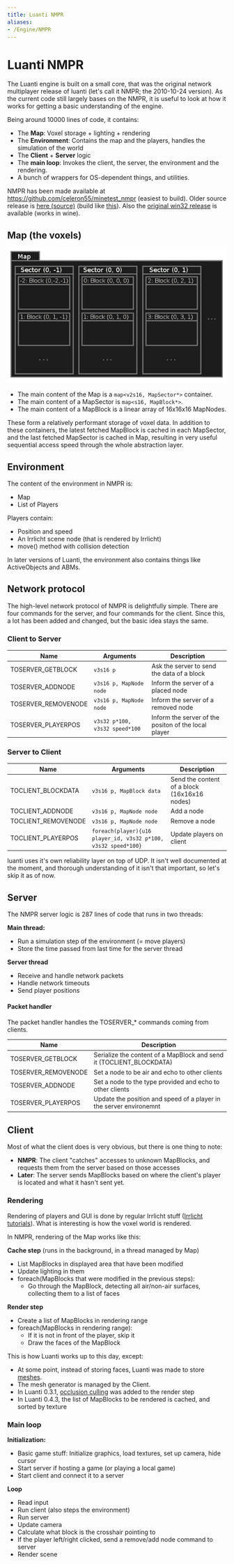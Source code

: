 ```yaml
---
title: Luanti NMPR
aliases:
- /Engine/NMPR
---
```


# Luanti NMPR
The Luanti engine is built on a small core, that was the original network multiplayer release of luanti (let's call it NMPR; the 2010-10-24 version). As the current code still largely bases on the NMPR, it is useful to look at how it works for getting a basic understanding of the engine.

Being around 10000 lines of code, it contains:

- The **Map**: Voxel storage + lighting + rendering
- The **Environment**: Contains the map and the players, handles the simulation of the world
- The **Client** + **Server** logic
- The **main loop**: Invokes the client, the server, the environment and the rendering.
- A bunch of wrappers for OS-dependent things, and utilities.

NMPR has been made available at [<https://github.com/celeron55/minetest_nmpr>](https://github.com/celeron55/minetest_nmpr) (easiest to build). Older source release is [here (source)](http://c55.me/random/2013-01/minetest_10-10-24_16-33-41_wonderful.tar.gz) (build like [this](http://gist.github.com/4578183)). Also the [original win32 release](http://c55.me/random/2010-10/old/minetest-c55-win32-101024164856.zip) is available (works in wine).

## Map (the voxels)
![Luanti Voxel Storage](/images/minetest_voxel_storage.webp)

- The main content of the Map is a `map<v2s16, MapSector*>` container.
- The main content of a MapSector is `map<s16, MapBlock*>`.
- The main content of a MapBlock is a linear array of 16x16x16 MapNodes.

These form a relatively performant storage of voxel data. In addition to these containers, the latest fetched MapBlock is cached in each MapSector, and the last fetched MapSector is cached in Map, resulting in very useful sequential access speed through the whole abstraction layer.

## Environment
The content of the environment in NMPR is:

- Map
- List of Players

Players contain:
- Position and speed
- An Irrlicht scene node (that is rendered by Irrlicht)
- move() method with collision detection

In later versions of Luanti, the environment also contains things like ActiveObjects and ABMs.

## Network protocol
The high-level network protocol of NMPR is delightfully simple. There are four commands for the server, and four commands for the client. Since this, a lot has been added and changed, but the basic idea stays the same.

### Client to Server

| Name                | Arguments                      | Description                                          |
| ------------------- | ------------------------------ | ---------------------------------------------------- |
| TOSERVER_GETBLOCK   | `v3s16 p`                      | Ask the server to send the data of a block           |
| TOSERVER_ADDNODE    | `v3s16 p, MapNode node`        | Inform the server of a placed node                   |
| TOSERVER_REMOVENODE | `v3s16 p, MapNode node`        | Inform the server of a removed node                  |
| TOSERVER_PLAYERPOS  | `v3s32 p*100, v3s32 speed*100` | Inform the server of the positon of the local player |

### Server to Client

| Name                | Arguments                                                      | Description                                  |
| ------------------- | -------------------------------------------------------------- | -------------------------------------------- |
| TOCLIENT_BLOCKDATA  | `v3s16 p, MapBlock data`                                       | Send the content of a block (16x16x16 nodes) |
| TOCLIENT_ADDNODE    | `v3s16 p, MapNode node`                                        | Add a node                                   |
| TOCLIENT_REMOVENODE | `v3s16 p, MapNode node`                                        | Remove a node                                |
| TOCLIENT_PLAYERPOS  | `foreach(player){u16 player_id, v3s32 p*100, v3s32 speed*100}` | Update players on client                     |

luanti uses it's own reliability layer on top of UDP. It isn't well documented at the moment, and thorough understanding of it isn't that important, so let's skip it as of now.

## Server
The NMPR server logic is 287 lines of code that runs in two threads:

**Main thread:**
- Run a simulation step of the environment (= move players)
- Store the time passed from last time for the server thread

**Server thread**
- Receive and handle network packets
- Handle network timeouts
- Send player positions

#### Packet handler
The packet handler handles the TOSERVER\_\* commands coming from clients.

| Name                | Description                                                          |
| ------------------- | -------------------------------------------------------------------- |
| TOSERVER_GETBLOCK   | Serialize the content of a MapBlock and send it (TOCLIENT_BLOCKDATA) |
| TOSERVER_REMOVENODE | Set a node to be air and echo to other clients                       |
| TOSERVER_ADDNODE    | Set a node to the type provided and echo to other clients            |
| TOSERVER_PLAYERPOS  | Update the position and speed of a player in the server environemnt  |

## Client
Most of what the client does is very obvious, but there is one thing to note:

* **NMPR**: The client "catches" accesses to unknown MapBlocks, and requests them from the server based on those accesses
* **Later**: The server sends MapBlocks based on where the client's player is located and what it hasn't sent yet.

### Rendering
Rendering of players and GUI is done by regular Irrlicht stuff ([Irrlicht tutorials](http://irrlicht.sourceforge.net/tutorials/)). What is interesting is how the voxel world is rendered.

In NMPR, rendering of the Map works like this:

**Cache step** (runs in the background, in a thread managed by Map)
- List MapBlocks in displayed area that have been modified
- Update lighting in them
- foreach(MapBlocks that were modified in the previous steps):
  - Go through the MapBlock, detecting all air/non-air surfaces, collecting them to a list of faces

**Render step**
- Create a list of MapBlocks in rendering range
- foreach(MapBlocks in rendering range):
  - If it is not in front of the player, skip it
  - Draw the faces of the MapBlock

This is how Luanti works up to this day, except:
- At some point, instead of storing faces, Luanti was made to store [meshes](http://en.wikipedia.org/wiki/Polygon_mesh).
- The mesh generator is managed by the Client.
- In Luanti 0.3.1, [occlusion culling](http://en.wikipedia.org/wiki/Hidden_surface_determination#Occlusion_culling) was added to the render step
- In Luanti 0.4.3, the list of MapBlocks to be rendered is cached, and sorted by texture

### Main loop
**Initialization:**
- Basic game stuff: Initialize graphics, load textures, set up camera, hide cursor
- Start server if hosting a game (or playing a local game)
- Start client and connect it to a server

**Loop**
- Read input
- Run client (also steps the environment)
- Run server
- Update camera
- Calculate what block is the crosshair pointing to
- If the player left/right clicked, send a remove/add node command to server
- Render scene

